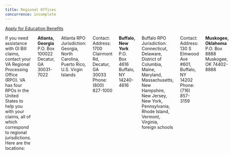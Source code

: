 ```yaml
---
title: Regional Offices
concurrence: incomplete
---
```


<div class="main" role="main" markdown="0">

<div class="action-bar">
  <div class="row">
    <div class="small-12 columns">
      <a class="usa-button-primary" href="/education/apply-for-education-benefits/">Apply for Education Benefits</a>
    </div>
  </div>
</div>

<div class="section one" markdown="0">
<div class="primary" markdown="0">
<div class="row" markdown="0">
<div class="small-12 columns" markdown="1">

If you need assistance with GI Bill claims, contact your VA Regional Processing Office (RPO). VA has four RPOs in the United States to help you with your claims, all of which correspond to regional jurisdictions. Here are the locations:

**Atlanta, Georgia**
P.O. Box 100022
Decatur, GA
30031-7022

Atlanta RPO Jurisdiction:
Georgia, North Carolina, Puerto Rico, U.S. Virgin Islands

Contact:
Address: 1700 Clairmont Rd, Decatur, GA 30033
Phone:(800) 827-1000

**Buffalo, New York**
P.O. Box 4616
Buffalo, NY
14240-4616

Buffalo RPO Jurisdiction:
Connecticut, Delaware, District of Columbia, Maine, Maryland, Massachusetts, New Hampshire, New Jersey, New York, Pennsylvania, Rhode Island, Vermont, Virginia, foreign schools

Contact:
Address: 130 S Elmwood Ave #601, Buffalo, NY 14202
Phone:(716) 857-3159

**Muskogee, Oklahoma**
P.O. Box 8888
Muskogee, OK
74402-8888

Muskogee RPO Jurisdiction:
Alabama, Alaska, Arizona, Arkansas, California, Florida, Hawaii, Idaho, Louisiana, Mississippi, New Mexico, Nevada, Oklahoma, South Carolina, Texas, Utah, Washington, Trust Territories/Philippines

Contact:
Address: 125 S Main St, Muskogee, OK 74401
Phone:(800) 827-1000

**St. Louis, Missouri**
P.O. Box 66830
St. Louis, MO
63166-6830

St. Louis RPO Jurisdiction:
Colorado, Illinois, Indiana, Iowa, Kansas, Kentucky, Michigan, Minnesota, Missouri, Montana, Nebraska, North Dakota, Ohio, South Dakota, Tennessee, Wisconsin, West Virginia, Wyoming

Contact:
Address: 400 S 18th St, St. Louis, MO 63103
Phone:(800) 827-1000

[MAP](http://www.benefits.va.gov/gibill/regional_processing.asp)


</div>
</div>
</div>


</div>
